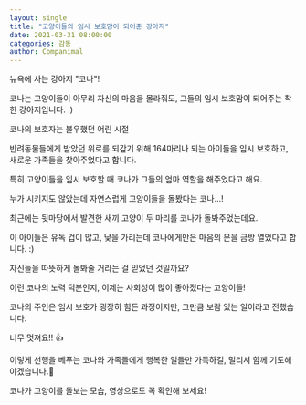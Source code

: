 ```yaml
---
layout: single
title: "고양이들의 임시 보호맘이 되어준 강아지"
date: 2021-03-31 08:00:00
categories: 감동
author: Companimal
---
```


뉴욕에 사는 강아지 "코나"!

코나는 고양이들이 아무리 자신의 마음을 몰라줘도, 그들의 임시 보호맘이 되어주는 착한 강아지입니다. :)

코나의 보호자는 불우했던 어린 시절

반려동물들에게 받았던 위로를 되갚기 위해 164마리나 되는 아이들을 임시 보호하고, 새로운 가족들을 찾아주었다고 합니다.

특히 고양이들을 임시 보호할 때 코나가 그들의 엄마 역할을 해주었다고 해요.

누가 시키지도 않았는데 자연스럽게 고양이들을 돌봤다는 코나...!

최근에는 뒷마당에서 발견한 새끼 고양이 두 마리를 코나가 돌봐주었는데요.

이 아이들은 유독 겁이 많고, 낯을 가리는데 코나에게만은 마음의 문을 금방 열었다고 합니다. :)

자신들을 따뜻하게 돌봐줄 거라는 걸 믿었던 것일까요?

이런 코나의 노력 덕분인지, 이제는 사회성이 많이 좋아졌다는 고양이들!

코나의 주인은 임시 보호가 굉장히 힘든 과정이지만, 그만큼 보람 있는 일이라고 전했습니다.

너무 멋져요!! 👍

이렇게 선행을 베푸는 코나와 가족들에게 행복한 일들만 가득하길, 멀리서 함께 기도해야겠습니다.🙏

[](https://www.instagram.com/p/CJbI1Z_AC5r/?utm_source=ig_web_copy_link)

코나가 고양이를 돌보는 모습, 영상으로도 꼭 확인해 보세요!
